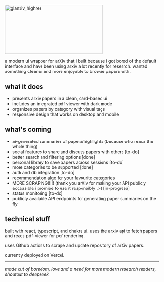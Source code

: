 
<img width="320" height="160" alt="glanxiv_highres" src="https://github.com/user-attachments/assets/ab35d0ca-0c38-4a09-b9b4-23f9a9928eba" />

a modern ui wrapper for arXiv that i built because i got bored of the default interface and have been using arxiv a lot recently for research. wanted something cleaner and more enjoyable to browse papers with.

## what it does

- presents arxiv papers in a clean, card-based ui
- includes an integrated pdf viewer with dark mode
- organizes papers by category with visual tags
- responsive design that works on desktop and mobile

## what's coming

- ai-generated summaries of papers/highlights (because who reads the whole thing)
- social features to share and discuss papers with others [to-do]
- better search and filtering options [done]
- personal library to save papers across sessions [to-do]
- more categories to be supported [done]
- auth and db integration [to-do]
- recommendation algo for your favourite categories
- MORE SCRAPING!!!!! (thank you arXiv for making your API publicly accessible i promise to use it responsibly :>) [in-progress]
- status monitoring [to-do]
- publicly available API endpoints for generating paper summaries on the fly

## technical stuff

built with react, typescript, and chakra ui. uses the arxiv api to fetch papers and react-pdf-viewer for pdf rendering.

uses Github actions to scrape and update repository of arXiv papers. 

currently deployed on Vercel.

---

*made out of boredom, love and a need for more modern research readers, shoutout to deepseek*
